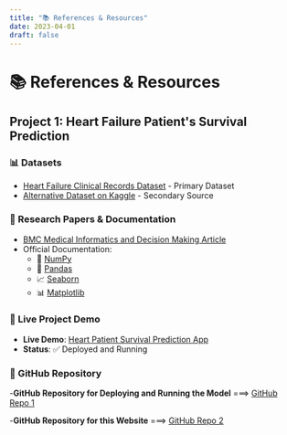 ```yaml
---
title: "📚 References & Resources"
date: 2023-04-01
draft: false
---
```

<!-- Google tag (gtag.js) -->
<script async src="https://www.googletagmanager.com/gtag/js?id=G-4S31C819DX"></script>
<script>
  window.dataLayer = window.dataLayer || [];
  function gtag(){dataLayer.push(arguments);}
  gtag('js', new Date());

  gtag('config', 'G-4S31C819DX');
</script>
# 📚 References & Resources

## Project 1: Heart Failure Patient's Survival Prediction

### 📊 Datasets
- [Heart Failure Clinical Records Dataset](https://archive.ics.uci.edu/ml/datasets/Heart+failure+clinical+records) - Primary Dataset
- [Alternative Dataset on Kaggle](https://www.kaggle.com/datasets/andrewmvd/heart-failure-clinical-data?select=heart_failure_clinical_records_dataset.csv) - Secondary Source

### 📖 Research Papers & Documentation
- [BMC Medical Informatics and Decision Making Article](https://bmcmedinformdecismak.biomedcentral.com/articles/10.1186/s12911-020-1023-5)
- Official Documentation:
  - 🔧 [NumPy](https://numpy.org/doc/)
  - 🐼 [Pandas](https://pandas.pydata.org/docs/)
  - 📈 [Seaborn](https://seaborn.pydata.org/)
  - 📊 [Matplotlib](https://matplotlib.org/stable/index.html)

### 🚀 Live Project Demo

- **Live Demo**: [Heart Patient Survival Prediction App](https://heart-patient-survival.streamlit.app/)
- **Status**: ✅ Deployed and Running

### 📖 GitHub Repository

-**GitHub Repository for Deploying and Running the Model** ===> [GitHub Repo 1](https://github.com/zyphronix/survival_streamlit_app) 

-**GitHub Repository for this Website** ===> [GitHub Repo 2](https://github.com/Lnm127/DeepDiveDS)


